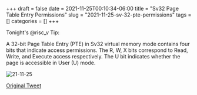 +++ 
draft = false
date = 2021-11-25T00:10:34-06:00
title = "Sv32 Page Table Entry Permissions"
slug = "2021-11-25-sv-32-pte-permissions" 
tags = []
categories = []
+++

Tonight's @risc_v Tip:

A 32-bit Page Table Entry (PTE) in Sv32 virtual memory mode contains four bits that indicate access permissions. The R, W, X bits correspond to Read, Write, and Execute access respectively. The U bit indicates whether the page is accessible in User (U) mode.

![21-11-25](../../static/risc-v-tips/21-11-25.jpeg)

[Original Tweet](https://twitter.com/hasheddan/status/1463906931949641731?s=20)